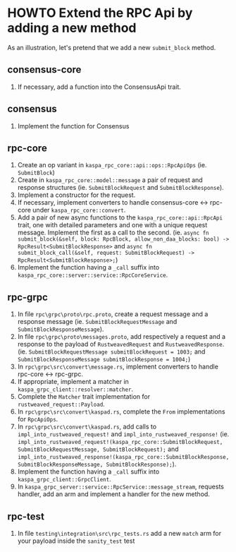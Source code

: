 # HOWTO Extend the RPC Api by adding a new method

As an illustration, let's pretend that we add a new `submit_block` method.

## consensus-core

1. If necessary, add a function into the ConsensusApi trait.

## consensus

1. Implement the function for Consensus

## rpc-core

1. Create an op variant in `kaspa_rpc_core::api::ops::RpcApiOps`
   (ie. `SubmitBlock`)
2. Create in `kaspa_rpc_core::model::message` a pair of request and response structures
   (ie. `SubmitBlockRequest` and `SubmitBlockResponse`).
3. Implement a constructor for the request.
4. If necessary, implement converters to handle consensus-core <-> rpc-core under `kaspa_rpc_core::convert`.
5. Add a pair of new async functions to the `kaspa_rpc_core::api::RpcApi` trait, one with detailed parameters
   and one with a unique request message.
   Implement the first as a call to the second.
   (ie. `async fn submit_block(&self, block: RpcBlock, allow_non_daa_blocks: bool) -> RpcResult<SubmitBlockResponse>` and
   `async fn submit_block_call(&self, request: SubmitBlockRequest) -> RpcResult<SubmitBlockResponse>;`)
6. Implement the function having a `_call` suffix into `kaspa_rpc_core::server::service::RpcCoreService`.

## rpc-grpc

1. In file `rpc\grpc\proto\rpc.proto`, create a request message and a response message
   (ie. `SubmitBlockRequestMessage` and `SubmitBlockResponseMessage`).
2. In file `rpc\grpc\proto\messages.proto`, add respectively a request and a response to the payload of `RustweavedRequest` and `RustweavedResponse`.
   (ie. `SubmitBlockRequestMessage submitBlockRequest = 1003;` and `SubmitBlockResponseMessage submitBlockResponse = 1004;`)
3. In `rpc\grpc\src\convert\message.rs`, implement converters to handle rpc-core <-> rpc-grpc.
4. If appropriate, implement a matcher in `kaspa_grpc_client::resolver::matcher`.
5. Complete the `Matcher` trait implementation for `rustweaved_request::Payload`.
6. In `rpc\grpc\src\convert\kaspad.rs`, complete the `From` implementations for `RpcApiOps`.
7. In `rpc\grpc\src\convert\kaspad.rs`, add calls to `impl_into_rustweaved_request!` and `impl_into_rustweaved_response!`
   (ie. `impl_into_rustweaved_request!(kaspa_rpc_core::SubmitBlockRequest, SubmitBlockRequestMessage, SubmitBlockRequest);` and
   `impl_into_rustweaved_response!(kaspa_rpc_core::SubmitBlockResponse, SubmitBlockResponseMessage, SubmitBlockResponse);`).
8. Implement the function having a `_call` suffix into `kaspa_grpc_client::GrpcClient`.
9. In `kaspa_grpc_server::service::RpcService::message_stream`, requests handler, add an arm and implement
   a handler for the new method.

## rpc-test
1. In file `testing\integration\src\rpc_tests.rs` add a new `match` arm for your payload inside the `sanity_test` test
